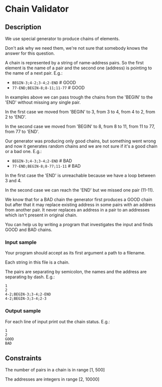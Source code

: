# Chain Validator
## Description
We use special generator to produce chains of elements.

Don't ask why we need them, we're not sure that somebody knows the answer for this question.

A chain is represented by a string of name-address pairs. So the first element is the name of a pair and the second one (address) is pointing to the name of a next pair. E.g.:

* `BEGIN-3;4-2;3-4;2-END` # GOOD
* `77-END;BEGIN-8;8-11;11-77` # GOOD

In examples above we can pass trough the chains from the 'BEGIN' to the 'END' without missing any single pair.

In the first case we moved from 'BEGIN' to 3, from 3 to 4, from 4 to 2, from 2 to 'END'.

In the second case we moved from 'BEGIN' to 8, from 8 to 11, from 11 to 77, from 77 to 'END'.

Our generator was producing only good chains, but something went wrong and now it generates random chains and we are not sure if it's a good chain or a bad one. E.g.:

* `BEGIN-3;4-3;3-4;2-END` # BAD
* `77-END;BEGIN-8;8-77;11-11` # BAD

In the first case the 'END' is unreachable because we have a loop between 3 and 4.

In the second case we can reach the 'END' but we missed one pair (11-11).

We know that for a BAD chain the generator first produces a GOOD chain but after that it may replace existing address in some pairs with an address from another pair. It never replaces an address in a pair to an addresses which isn't present in original chain.

You can help us by writing a program that investigates the input and finds GOOD and BAD chains.

### Input sample

Your program should accept as its first argument a path to a filename.

Each string in this file is a chain.

The pairs are separating by semicolon, the names and the address are separating by dash. E.g.:
```
1
2
4-2;BEGIN-3;3-4;2-END
4-2;BEGIN-3;3-4;2-3
```
### Output sample
For each line of input print out the chain status. E.g.:
```
1
2
GOOD
BAD
```
## Constraints
The number of pairs in a chain is in range [1, 500]

The addresses are integers in range [2, 10000]